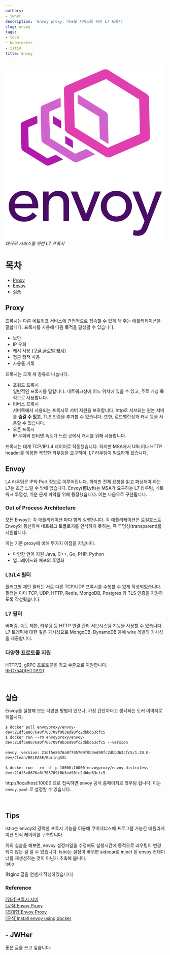```yaml
---
authors:
- jwher
description: 'Envoy proxy: 대규모 서비스를 위한 L7 프록시'
slug: envoy
tags:
- tech
- kubernetes
- istio
title: Envoy
---
```


![envoy-proxy](/img/logos/envoy-proxy.svg)
*대규모 서비스를 위한 L7 프록시*  
<!--truncate-->

# 목차
* [Proxy](#proxy)
* [Envoy](#envoy)
* [실습](#실습)

## Proxy

프록시는 다른 네트워크 서비스에 간접적으로 접속할 수 있게 해 주는 애플리케이션을 말합니다.
프록시를 사용해 다음 목적을 달성할 수 있습니다.
* 보안
* IP 우회
* 캐시 사용 [(구글 글로벌 캐시)](https://netmanias.com/ko/post/blog/5457/dns-google-google-global-cache-kt-ott-video-streaming-youtube/google-global-cache-ggc-work-flow-for-youtube-part-1-kt-case)
* 접근 정책 사용
* 사용률 기록

프록시는 크게 세 종류로 나눕니다.
* 포워드 프록시  
일반적인 프록시를 말합니다. 네트워크상에 어느 위치에 있을 수 있고, 
주로 캐싱 목적으로 사용합니다.
* 리버스 프록시  
서버쪽에서 사용되는 프록시로 서버 자원을 보호합니다.
http로 서브되는 원본 서버를 **숨길 수 있고**, TLS 인증을 추가할 수 있습니다.
또한, 로드밸런싱과 캐시 등을 사용할 수 있습니다.
* 오픈 프록시  
IP 우회와 인터넷 속도가 느린 곳에서 캐시를 위해 사용합니다.
  
프록시는 대개 TCP/IP L4 레이어로 작동했습니다.
하지만 MSA에서 URL이나 HTTP header를 이용한 복잡한 라우팅을 요구하며,
L7 라우팅이 필요하게 됬습니다.

## Envoy
L4 라우팅은 IP와 Port 정보로 이루어집니다. 하지만 전체 요청을 읽고 파싱해야 하는 L7는 조금 느릴 수 밖에 없습니다.
Envoy(舊Lyft)는 MSA가 요구하는 L7 라우팅, 네트워크 투명성, 쉬운 문제 파악을 위해 등장했습니다.
이는 다음으로 구현됩니다.

### Out of Process Architecture
모든 Envoy는 각 애플리케이션 마다 함께 실행됩니다.
각 애플리케이션은 로컬호스트 Envoy와 통신하며 네트워크 토폴로지를 인식하지 못하는,
즉 투명성(transparent)를 지원합니다.

이는 기존 proxy에 비해 두가지 이점을 지닙니다.
* 다양한 언어 지원 Java, C++, Go, PHP, Python
* 업그레이드와 배포의 투명화

### L3/L4 필터
플러그형 체인 필터는 서로 다른 TCP/UDP 프록시를 수행할 수 있게 작성되었습니다.
필터는 이미 TCP, UDP, HTTP, Redis, MongoDB, Postgres 와 TLS 인증을 지원하도록 작성됬습니다.

### L7 필터
버퍼링, 속도 제한, 라우팅 등 HTTP 연결 관리 서브시스템 기능을 사용할 수 있습니다.
L7 트래픽에 대한 깊은 가시성으로 MongoDB, DynamoDB 등에 wire 레벨의 가시성을 제공합니다.

### 다양한 프로토콜 지원
HTTP/2, gRPC 프로토콜을 최고 수준으로 지원합니다.  
[RFC7540(HTTP/2)](https://www.ietf.org/rfc/rfc7540.html)  

<br/>

## 실습
Envoy를 실행해 보는 다양한 방법이 있으나, 가장 간단하다고 생각되는 도커 이미지로 해봅시다.
```shell
$ docker pull envoyproxy/envoy-dev:21df5e8676a0f705709f0b3ed90fc2dbbd63cfc5
$ docker run --rm envoyproxy/envoy-dev:21df5e8676a0f705709f0b3ed90fc2dbbd63cfc5 --version

envoy  version: 21df5e8676a0f705709f0b3ed90fc2dbbd63cfc5/1.20.0-dev/Clean/RELEASE/BoringSSL

$ docker run --rm -d -p 10000:10000 envoyproxy/envoy-distroless-dev:21df5e8676a0f705709f0b3ed90fc2dbbd63cfc5
```

http://localhost:10000 으로 접속하면 envoy 공식 홈페이지로 라우팅 됩니다.
이는 `envoy.yaml` 로 설정할 수 있습니다.
    
<br/>

## Tips

Istio는 envoy의 강력한 프록시 기능을 이용해 쿠버네티스에 프로그램 가능한 애플리케이션 인식 레이어를 구축합니다.

위의 실습을 해보면, envoy 설정파일을 수정해도 실행시간에 동적으로 라우팅이 변경되지 않는 걸 알 수 있습니다.
Istio는 설정이 바뀌면 sidecar로 inject 된 envoy 컨테이너를 재생성하는 것이 아닌가 추측해 봅니다.  
[Istio](https://jwher.github.io/istio)  

(Nginx 글을 언젠가 작성하겠습니다)  

### Reference  

[[위키]프록시 서버](https://ko.wikipedia.org/wiki/%ED%94%84%EB%A1%9D%EC%8B%9C_%EC%84%9C%EB%B2%84)  
[[공식]Envoy Proxy](https://www.envoyproxy.io/)  
[[조대협]Envoy Proxy](https://bcho.tistory.com/1253)  
[[공식]Install envoy using docker](https://www.envoyproxy.io/docs/envoy/latest/start/install#install-envoy-using-docker)  

## - JWHer  
좋은 글을 쓰고 싶습니다.

<!-- update log -->
<!--
본문에 추가할 내용을 적는다.
구글캐시서버 https://www.clien.net/service/board/lecture/12089144

https://gruuuuu.github.io/cloud/envoy-proxy/
https://zetawiki.com/wiki/Envoy_%ED%94%84%EB%A1%9D%EC%8B%9C
https://www.popit.kr/%EB%82%98%EB%A7%8C-%EB%AA%A8%EB%A5%B4%EA%B3%A0-%EC%9E%88%EB%8D%98-http2/
-->
